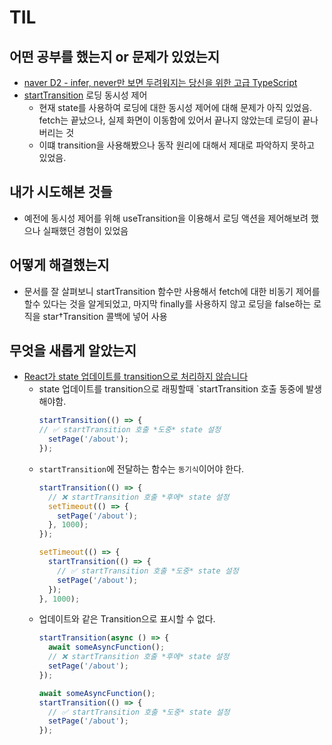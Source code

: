 # TIL 

## 어떤 공부를 했는지 or 문제가 있었는지
- [naver D2 - infer, never만 보면 두려워지는 당신을 위한 고급 TypeScript](https://d2.naver.com/helloworld/7472830)
- [startTransition](https://ko.react.dev/reference/react/useTransition) 로딩 동시성 제어
  - 현재 state를 사용하여 로딩에 대한 동시성 제어에 대해 문제가 아직 있었음. fetch는 끝났으나, 실제 화면이 이동함에 있어서 끝나지 않았는데 로딩이 끝나버리는 것
  - 이떄 transition을 사용해봤으나 동작 원리에 대해서 제대로 파악하지 못하고 있었음.

## 내가 시도해본 것들
- 예전에 동시성 제어를 위해 useTransition을 이용해서 로딩 액션을 제어해보려 했으나 실패했던 경험이 있었음

## 어떻게 해결했는지
- 문서를 잘 살펴보니 startTransition 함수만 사용해서 fetch에 대한 비동기 제어를 할수 있다는 것을 알게되었고, 마지막 finally를 사용하지 않고 로딩을 false하는 로직을 star†Transition 콜백에 넣어 사용

## 무엇을 새롭게 알았는지
- [React가 state 업데이트를 transition으로 처리하지 않습니다](https://ko.react.dev/reference/react/useTransition#react-doesnt-treat-my-state-update-as-a-transition)
  - state 업데이트를 transition으로 래핑할때 `startTransition 호출 동중에 발생해야함.
    ```ts
    startTransition(() => {
    // ✅ startTransition 호출 *도중* state 설정
      setPage('/about');
    });
    ```
  - `startTransition`에 전달하는 함수는 `동기식`이어야 한다.
    ```ts
    startTransition(() => {
      // ❌ startTransition 호출 *후에* state 설정
      setTimeout(() => {
        setPage('/about');
      }, 1000);
    });
    ```
    ```ts
    setTimeout(() => {
      startTransition(() => {
        // ✅ startTransition 호출 *도중* state 설정
        setPage('/about');
      });
    }, 1000);
    ```
  - 업데이트와 같은 Transition으로 표시할 수 없다.
    ```ts
    startTransition(async () => {
      await someAsyncFunction();
      // ❌ startTransition 호출 *후에* state 설정
      setPage('/about');
    });
    ```
    ```ts
    await someAsyncFunction();
    startTransition(() => {
      // ✅ startTransition 호출 *도중* state 설정
      setPage('/about');
    });
    ```
